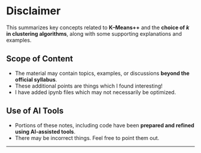 # Disclaimer

This summarizes key concepts related to **K–Means++** and the **choice of $k$ in clustering algorithms**, along with some supporting explanations and examples.  

## Scope of Content
- The material may contain topics, examples, or discussions **beyond the official syllabus**.  
- These additional points are things which I found interesting!
- I have added ipynb files which may not necessarily be optimized.

## Use of AI Tools
- Portions of these notes, including code have been **prepared and refined using AI-assisted tools**.  
- There may be incorrect things. Feel free to point them out.  

---

